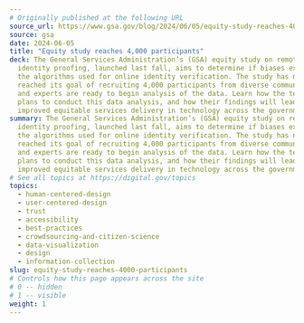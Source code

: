 ```yaml
---
# Originally published at the following URL
source_url: https://www.gsa.gov/blog/2024/06/05/equity-study-reaches-4000-participants
source: gsa
date: 2024-06-05
title: "Equity study reaches 4,000 participants"
deck: The General Services Administration’s (GSA) equity study on remote
  identity proofing, launched last fall, aims to determine if biases exist in
  the algorithms used for online identity verification. The study has now
  reached its goal of recruiting 4,000 participants from diverse communities,
  and experts are ready to begin analysis of the data. Learn how the team at GSA
  plans to conduct this data analysis, and how their findings will lead to
  improved equitable services delivery in technology across the government.
summary: The General Services Administration’s (GSA) equity study on remote
  identity proofing, launched last fall, aims to determine if biases exist in
  the algorithms used for online identity verification. The study has now
  reached its goal of recruiting 4,000 participants from diverse communities,
  and experts are ready to begin analysis of the data. Learn how the team at GSA
  plans to conduct this data analysis, and how their findings will lead to
  improved equitable services delivery in technology across the government.
# See all topics at https://digital.gov/topics
topics:
  - human-centered-design
  - user-centered-design
  - trust
  - accessibility
  - best-practices
  - crowdsourcing-and-citizen-science
  - data-visualization
  - design
  - information-collection
slug: equity-study-reaches-4000-participants
# Controls how this page appears across the site
# 0 -- hidden
# 1 -- visible
weight: 1
---
```

